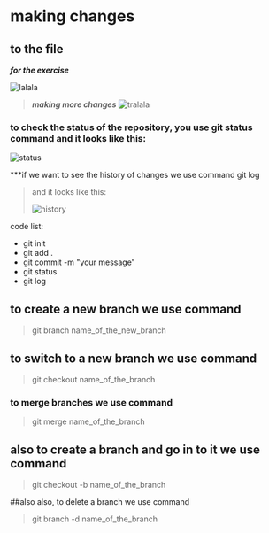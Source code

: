 # making changes

## to the file

***for the exercise***

![lalala](/pictures/lalala.png)

>***making more changes***
>![tralala](/pictures/tralala.png)

### to check the status of the repository, you use git status command and it looks like this:

![status](/pictures/status.png)

***if we want to see the history of changes we use command git log
>and it looks like this:
>
>![history](/pictures/history.png)

code list:
 - git init
 - git add .
 - git commit -m "your message"
 - git status
 - git log

## to create a new branch we use command
>git branch name_of_the_new_branch

## to switch to a new branch we use command
>git checkout name_of_the_branch

### to merge branches we use command
>git merge name_of_the_branch

## also to create a branch and go in to it we use command
>git checkout -b name_of_the_branch

##also also, to delete a branch we use command
>git branch -d name_of_the_branch

